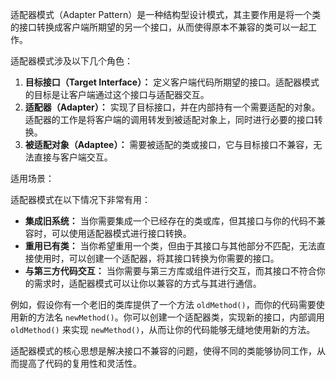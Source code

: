 适配器模式（Adapter Pattern）是一种结构型设计模式，其主要作用是将一个类的接口转换成客户端所期望的另一个接口，从而使得原本不兼容的类可以一起工作。

适配器模式涉及以下几个角色：

1. **目标接口（Target Interface）：** 定义客户端代码所期望的接口。适配器模式的目标是让客户端通过这个接口与适配器交互。
2. **适配器（Adapter）：** 实现了目标接口，并在内部持有一个需要适配的对象。适配器的工作是将客户端的调用转发到被适配对象上，同时进行必要的接口转换。
3. **被适配对象（Adaptee）：** 需要被适配的类或接口，它与目标接口不兼容，无法直接与客户端交互。

适用场景：

适配器模式在以下情况下非常有用：

+ **集成旧系统：** 当你需要集成一个已经存在的类或库，但其接口与你的代码不兼容时，可以使用适配器模式进行接口转换。
+ **重用已有类：** 当你希望重用一个类，但由于其接口与其他部分不匹配，无法直接使用时，可以创建一个适配器，将其接口转换为你需要的接口。
+ **与第三方代码交互：** 当你需要与第三方库或组件进行交互，而其接口不符合你的需求时，适配器模式可以让你以兼容的方式与其进行通信。

例如，假设你有一个老旧的类库提供了一个方法 `oldMethod()`，而你的代码需要使用新的方法名 `newMethod()`。你可以创建一个适配器类，实现新的接口，内部调用 `oldMethod()` 来实现 `newMethod()`，从而让你的代码能够无缝地使用新的方法。

适配器模式的核心思想是解决接口不兼容的问题，使得不同的类能够协同工作，从而提高了代码的复用性和灵活性。
